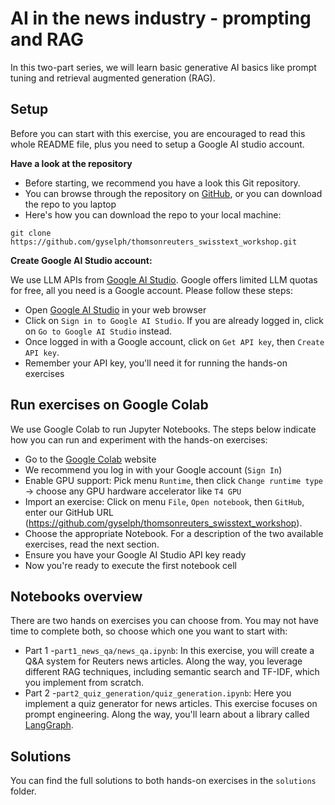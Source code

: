 # AI in the news industry - prompting and RAG

In this two-part series, we will learn basic generative AI basics like prompt tuning and retrieval
augmented generation (RAG).

## Setup

Before you can start with this exercise, you are encouraged to read this whole README file, plus you need to setup a Google AI studio account.

**Have a look at the repository**

- Before starting, we recommend you have a look this Git repository.
- You can browse through the repository on [GitHub](https://github.com/gyselph/thomsonreuters_swisstext_workshop), or you can download the repo to you laptop
- Here's how you can download the repo to your local machine:
```
git clone https://github.com/gyselph/thomsonreuters_swisstext_workshop.git
```

**Create Google AI Studio account:**

We use LLM APIs from [Google AI Studio](https://aistudio.google.com/). Google offers limited LLM quotas for free, all you need is a Google account. Please follow these steps:
- Open [Google AI Studio](https://aistudio.google.com/welcome) in your web browser
- Click on ``Sign in to Google AI Studio``. If you are already logged in, click on ``Go to Google AI Studio`` instead.
- Once logged in with a Google account, click on ``Get API key``, then ``Create API key``.
- Remember your API key, you'll need it for running the hands-on exercises

## Run exercises on Google Colab

We use Google Colab to run Jupyter Notebooks. The steps below indicate how you can run and experiment with the hands-on exercises:

- Go to the [Google Colab](https://colab.research.google.com/) website
- We recommend you log in with your Google account (``Sign In``)
- Enable GPU support: Pick menu ``Runtime``, then click ``Change runtime type`` -> choose any GPU hardware accelerator like ``T4 GPU``
- Import an exercise: Click on menu ``File``, ``Open notebook``, then ``GitHub``, enter our GitHub URL (https://github.com/gyselph/thomsonreuters_swisstext_workshop).
- Choose the appropriate Notebook. For a description of the two available exercises, read the next section.
- Ensure you have your Google AI Studio API key ready
- Now you're ready to execute the first notebook cell

## Notebooks overview
There are two hands on exercises you can choose from. You may not have
time to complete both, so choose which one you want to start with:

- Part 1 -`part1_news_qa/news_qa.ipynb`: In this exercise, you will create a Q&A system for Reuters news articles.
Along the way, you leverage different RAG techniques, including semantic search and TF-IDF, which you implement from scratch.
- Part 2 -`part2_quiz_generation/quiz_generation.ipynb`: Here you implement a quiz generator for news articles.
This exercise focuses on prompt engineering. Along the way, you'll learn about a library called [LangGraph](https://www.langchain.com/langgraph).

## Solutions

You can find the full solutions to both hands-on exercises in the `solutions` folder.
